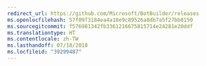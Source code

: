 ```yaml
---
redirect_url: https://github.com/Microsoft/BotBuilder/releases
ms.openlocfilehash: 57f09f3184ea4a18e9c89526a8db7a5f27bb8150
ms.sourcegitcommit: f576981342fb3361216675815714e24281e20ddf
ms.translationtype: HT
ms.contentlocale: zh-TW
ms.lasthandoff: 07/18/2018
ms.locfileid: "39299487"
---
```

